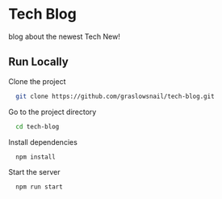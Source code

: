 # Tech Blog

blog about the newest Tech New!

## Run Locally

Clone the project

```bash
  git clone https://github.com/graslowsnail/tech-blog.git
```

Go to the project directory

```bash
  cd tech-blog
```

Install dependencies

```bash
  npm install
```

Start the server

```bash
  npm run start
```
